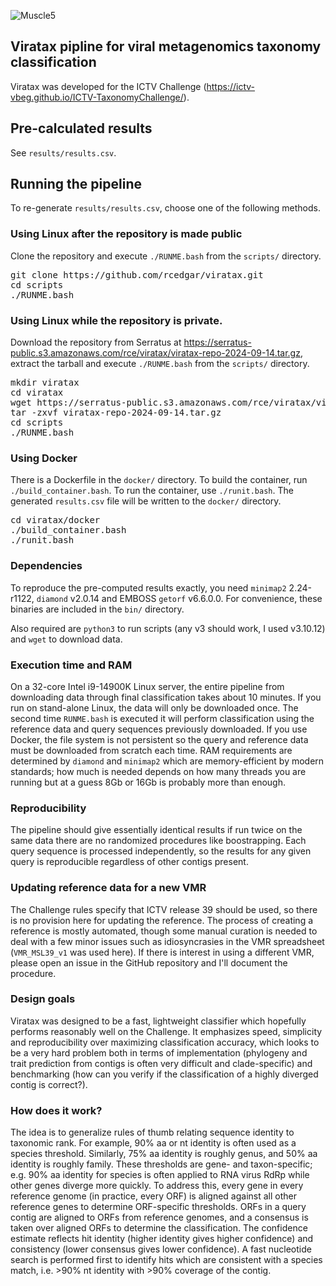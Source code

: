 ![Muscle5](http://drive5.com/images/viratax_logo.jpg)

## Viratax pipline for viral metagenomics taxonomy classification

Viratax was developed for the ICTV Challenge (https://ictv-vbeg.github.io/ICTV-TaxonomyChallenge/).

## Pre-calculated results

See `results/results.csv`.

## Running the pipeline
To re-generate `results/results.csv`, choose one of the following methods.

### Using Linux after the repository is made public

Clone the repository and execute `./RUNME.bash` from the `scripts/` directory.

<pre>
git clone https://github.com/rcedgar/viratax.git
cd scripts
./RUNME.bash
</pre>

### Using Linux while the repository is private.

Download the repository from Serratus at https://serratus-public.s3.amazonaws.com/rce/viratax/viratax-repo-2024-09-14.tar.gz, extract the tarball and execute `./RUNME.bash` from the `scripts/` directory.

<pre>
mkdir viratax
cd viratax
wget https://serratus-public.s3.amazonaws.com/rce/viratax/viratax-repo-2024-09-14.tar.gz
tar -zxvf viratax-repo-2024-09-14.tar.gz
cd scripts
./RUNME.bash
</pre>

### Using Docker
There is a Dockerfile in the `docker/` directory. To build the container, run `./build_container.bash`. To run the container, use `./runit.bash`. The generated `results.csv` file will be written to the `docker/` directory.

<pre>
cd viratax/docker
./build_container.bash
./runit.bash
</pre>

### Dependencies

To reproduce the pre-computed results exactly, you need `minimap2` 2.24-r1122, `diamond` v2.0.14 and EMBOSS `getorf` v6.6.0.0. For convenience, these binaries are included in the `bin/` directory.

Also required are `python3` to run scripts (any v3 should work, I used v3.10.12) and `wget` to download data.

### Execution time and RAM

On a 32-core Intel i9-14900K Linux server, the entire pipeline from downloading data through final classification takes about 10 minutes. If you run on stand-alone Linux, the data will only be downloaded once. The second time `RUNME.bash` is executed it will perform classification using the reference data and query sequences previously downloaded. If you use Docker, the file system is not persistent so the query and reference data must be downloaded from scratch each time. RAM requirements are determined by `diamond` and `minimap2` which are memory-efficient by modern standards; how much is needed depends on how many threads you are running but at a guess 8Gb or 16Gb is probably more than enough.

### Reproducibility

The pipeline should give essentially identical results if run twice on the same data there are no randomized procedures like boostrapping. Each query sequence is processed independently, so the results for any given query is reproducible regardless of other contigs present.

### Updating reference data for a new VMR

The Challenge rules specify that ICTV release 39 should be used, so there is no provision here for updating the reference. The process of creating a reference is mostly automated, though some manual curation is needed to deal with a few minor issues such as idiosyncrasies in the VMR spreadsheet (`VMR_MSL39_v1` was used here). If there is interest in using a different VMR, please open an issue in the GitHub repository and I'll document the procedure.

### Design goals

Viratax was designed to be a fast, lightweight classifier which hopefully performs reasonably well on the Challenge. It emphasizes speed, simplicity and reproducibility over maximizing classification accuracy, which looks to be a very hard problem both in terms of implementation (phylogeny and trait prediction from contigs is often very difficult and clade-specific) and benchmarking (how can you verify if the classification of a highly diverged contig is correct?).

### How does it work?

The idea is to generalize rules of thumb relating sequence identity to taxonomic rank. For example, 90% aa or nt identity is often used as a species threshold. Similarly, 75% aa identity is roughly genus, and 50% aa identity is roughly family. These thresholds are gene- and taxon-specific; e.g. 90% aa identity for species is often applied to RNA virus RdRp while other genes diverge more quickly. To address this, every gene in every reference genome (in practice, every ORF) is aligned against all other reference genes to determine ORF-specific thresholds. ORFs in a query contig are aligned to ORFs from reference genomes, and a consensus is taken over aligned ORFs to determine the classification. The confidence estimate reflects hit identity (higher identity gives higher confidence) and consistency (lower consensus gives lower confidence). A fast nucleotide search is performed first to identify hits which are consistent with a species match, i.e. >90% nt identity with >90% coverage of the contig.

